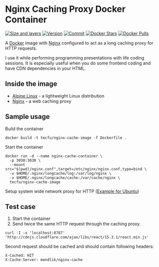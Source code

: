 # Nginx Caching Proxy Docker Container

[![Size and layers](https://images.microbadger.com/badges/image/mendlik/nginx-cache.svg)](https://microbadger.com/images/mendlik/nginx-cache)
[![Version](https://images.microbadger.com/badges/version/mendlik/nginx-cache.svg)](https://microbadger.com/images/mendlik/nginx-cache)
[![Commit](https://images.microbadger.com/badges/commit/mendlik/nginx-cache.svg)](https://microbadger.com/images/mendlik/nginx-cache)
[![Docker Stars](https://img.shields.io/docker/stars/mendlik/nginx-cache.svg?style=flat)](https://hub.docker.com/r/mendlik/nginx-cache/)
[![Docker Pulls](https://img.shields.io/docker/pulls/mendlik/nginx-cache.svg?style=flat)](https://hub.docker.com/r/mendlik/nginx-cache/)

A [Docker](docker) image with [Nginx](nginx) configured to act as a long caching proxy for HTTP requests.

I use it while performing programming presentations with life coding sessions. It is especially useful when you do some frontend coding and have CDN dependencies in your HTML.

## Inside the image

- [Alpine Linux][alpinelinux] - a lightweight Linux distribution
- [Nginx][nginx] - a web caching proxy

## Sample usage

Build the container
```
docker build -t tecfu/nginx-cache-image -f Dockerfile .
```

Start the container
```
docker run -d --name nginx-cache-container \
  -p 3030:3030 \
  --mount src="$(pwd)/nginx.conf",target=/etc/nginx/nginx.conf,type=bind \
  -v $HOME/.nginx/longcache/log:/var/log/nginx \
  -v $HOME/.nginx/longcache/cache:/var/cache/nginx \
  tecfu/nginx-cache-image
```
Setup system wide network proxy for HTTP ([Example for Ubuntu](https://help.ubuntu.com/stable/ubuntu-help/net-proxy.html))

## Test case

1. Start the container
2. Send twice the same HTTP request through the caching proxy.
```
curl -I -x 'localhost:8787' 'http://cdnjs.cloudflare.com/ajax/libs/react/15.3.1/react.min.js'
```
Second request should be cached and should contain following headers:
```
X-Cached: HIT
X-Cache-Server: mendlik/nginx-cache
```

[alpinelinux]: https://www.alpinelinux.org/
[apache]: https://httpd.apache.org/
[docker]: https://www.docker.com/
[nginx]: https://www.nginx.com/

